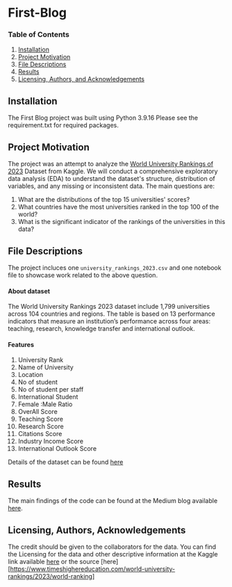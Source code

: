 # First-Blog
### Table of Contents

1. [Installation](#installation)
2. [Project Motivation](#motivation)
3. [File Descriptions](#files)
4. [Results](#results)
5. [Licensing, Authors, and Acknowledgements](#licensing)

## Installation <a name="installation"></a>

The First Blog project was built using Python 3.9.16
Please see the requirement.txt for required packages.


## Project Motivation<a name="motivation"></a>

The project was an attempt to analyze the [World University Rankings of 2023](https://www.kaggle.com/datasets/alitaqi000/world-university-rankings-2023) Dataset from Kaggle. We will conduct a comprehensive exploratory data analysis (EDA) to understand the dataset's structure, distribution of variables, and any missing or inconsistent data. The main questions are:

1. What are the distributions of the top 15 universities' scores?
2. What countries have the most universities ranked in the top 100 of the world?
3. What is the significant indicator of the rankings of the universities in this data?

## File Descriptions <a name="files"></a>
The project incluces one `university_rankings_2023.csv` and one notebook file to showcase work related to the above question.

#### About dataset

The World University Rankings 2023 dataset include 1,799 universities across 104 countries and regions. The table is based on 13 performance indicators that measure an institution’s performance across four areas: teaching, research, knowledge transfer and international outlook. 

#### Features

1. University Rank
2. Name of University
3. Location
4. No of student
5. No of student per staff
6. International Student
7. Female :Male Ratio
8. OverAll Score
9. Teaching Score
10. Research Score
11. Citations Score
12. Industry Income Score
13. International Outlook Score

Details of the dataset can be found [here](https://www.timeshighereducation.com/student/advice/world-university-rankings-explained)

## Results<a name="results"></a>

The main findings of the code can be found at the Medium blog available [here](https://medium.com/@kimjohnson9906/what-is-a-good-university-to-you-5f040a195b01).

## Licensing, Authors, Acknowledgements<a name="licensing"></a>

The credit should be given to the collaborators for the data. You can find the Licensing for the data and other descriptive information at the Kaggle link available [here](https://www.kaggle.com/datasets/alitaqi000/world-university-rankings-2023) or the source [here][https://www.timeshighereducation.com/world-university-rankings/2023/world-ranking]



